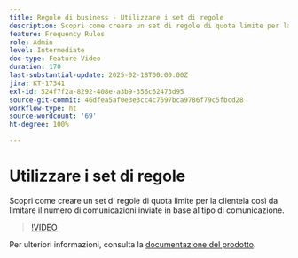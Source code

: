 ```yaml
---
title: Regole di business - Utilizzare i set di regole
description: Scopri come creare un set di regole di quota limite per la clientela così da limitare il numero di comunicazioni inviate in base al tipo di comunicazione in Adobe Journey Optimizer (AJO).
feature: Frequency Rules
role: Admin
level: Intermediate
doc-type: Feature Video
duration: 170
last-substantial-update: 2025-02-18T00:00:00Z
jira: KT-17341
exl-id: 524f7f2a-8292-408e-a3b9-356c62473d95
source-git-commit: 46dfea5af0e3e3cc4c7697bca9786f79c5fbcd28
workflow-type: ht
source-wordcount: '69'
ht-degree: 100%

---
```


# Utilizzare i set di regole

Scopri come creare un set di regole di quota limite per la clientela così da limitare il numero di comunicazioni inviate in base al tipo di comunicazione.

>[!VIDEO](https://video.tv.adobe.com/v/3444734/?learn=on&enablevpops&captions=ita)

Per ulteriori informazioni, consulta la [documentazione del prodotto](https://experienceleague.adobe.com/it/docs/journey-optimizer/using/configuration/rule-sets).
